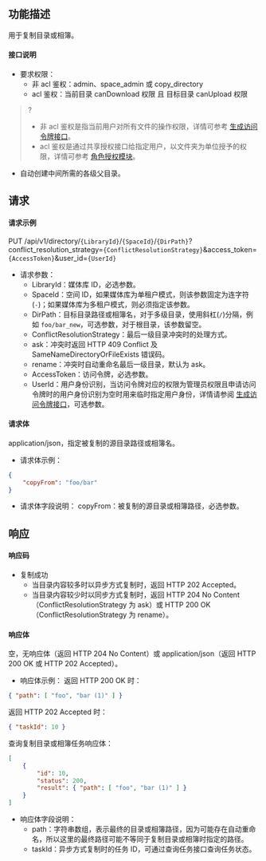 ## 功能描述

用于复制目录或相簿。

#### 接口说明

- 要求权限：
    - 非 acl 鉴权：admin、space_admin 或 copy_directory
    - acl 鉴权：当前目录 canDownload 权限 且 目标目录 canUpload 权限
>?
> - 非 acl 鉴权是指当前用户对所有文件的操作权限，详情可参考 [生成访问令牌接口](https://cloud.tencent.com/document/product/1339/71159)。
> - acl 鉴权是通过共享授权接口给指定用户，以文件夹为单位授予的权限，详情可参考 [角色授权模块](https://cloud.tencent.com/document/product/1339/71014)。
> 
- 自动创建中间所需的各级父目录。

## 请求

#### 请求示例  

PUT /api/v1/directory/`{LibraryId}`/`{SpaceId}`/`{DirPath}`?conflict_resolution_strategy=`{ConflictResolutionStrategy}`&access_token=`{AccessToken}`&user_id=`{UserId}`

- 请求参数：
    - LibraryId：媒体库 ID，必选参数。
    - SpaceId：空间 ID，如果媒体库为单租户模式，则该参数固定为连字符(`-`)；如果媒体库为多租户模式，则必须指定该参数。
    - DirPath：目标目录路径或相簿名，对于多级目录，使用斜杠(`/`)分隔，例如 `foo/bar_new`，可选参数，对于根目录，该参数留空。
    - ConflictResolutionStrategy：最后一级目录冲突时的处理方式。
     - ask：冲突时返回 HTTP 409 Conflict 及 SameNameDirectoryOrFileExists 错误码。
     - rename：冲突时自动重命名最后一级目录，默认为 ask。
    - AccessToken：访问令牌，必选参数。
    - UserId：用户身份识别，当访问令牌对应的权限为管理员权限且申请访问令牌时的用户身份识别为空时用来临时指定用户身份，详情请参阅 [生成访问令牌接口](https://cloud.tencent.com/document/product/1339/71159)，可选参数。

#### 请求体

application/json，指定被复制的源目录路径或相簿名。

- 请求体示例：

```json
{
    "copyFrom": "foo/bar"
}
```

- 请求体字段说明：
  copyFrom：被复制的源目录或相簿路径，必选参数。

## 响应

#### 响应码

- 复制成功
    - 当目录内容较多时以异步方式复制时，返回 HTTP 202 Accepted。
    - 当目录内容较少时以同步方式复制时，返回 HTTP 204 No Content（ConflictResolutionStrategy 为 ask）或 HTTP 200 OK（ConflictResolutionStrategy 为 rename）。

#### 响应体

空，无响应体（返回 HTTP 204 No Content）或 application/json（返回 HTTP 200 OK 或 HTTP 202 Accepted）。

- 响应体示例：
返回 HTTP 200 OK 时：
```json
{ "path": [ "foo", "bar (1)" ] }
```
返回 HTTP 202 Accepted 时：
```json
{ "taskId": 10 }
```
查询复制目录或相簿任务响应体：
```json
[
    {
        "id": 10,
        "status": 200,
        "result": { "path": [ "foo", "bar (1)" ] }
    }
]
```
- 响应体字段说明：
    - path：字符串数组，表示最终的目录或相簿路径，因为可能存在自动重命名，所以这里的最终路径可能不等同于复制目录或相簿时指定的路径。
    - taskId：异步方式复制时的任务 ID，可通过查询任务接口查询任务状态。
